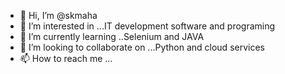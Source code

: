 - 👋 Hi, I’m @skmaha
- 👀 I’m interested in ...IT development software and programing
- 🌱 I’m currently learning ..Selenium and JAVA
- 💞️ I’m looking to collaborate on ...Python and cloud services
- 📫 How to reach me ...

<!---
skmaha/skmaha is a ✨ special ✨ repository because its `README.md` (this file) appears on your GitHub profile.
You can click the Preview link to take a look at your changes.
--->
